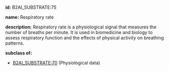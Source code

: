 **id:** B2AI_SUBSTRATE:75

**name:** Respiratory rate

**description:** Respiratory rate is a physiological signal that measures the number of breaths per minute. It is used in biomedicine and biology to assess respiratory function and the effects of physical activity on breathing patterns.

**subclass of:**

- [B2AI_SUBSTRATE:70](../substrates/physiological-data.markdown) (Physiological data)
